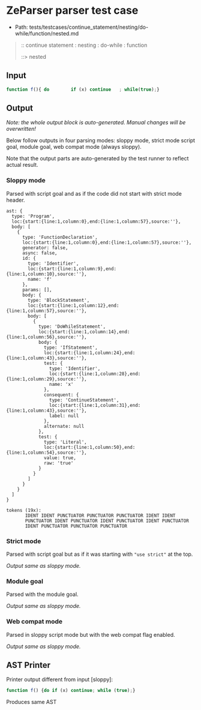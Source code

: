 # ZeParser parser test case

- Path: tests/testcases/continue_statement/nesting/do-while/function/nested.md

> :: continue statement : nesting : do-while : function
>
> ::> nested

## Input

`````js
function f(){ do        if (x) continue   ; while(true);}
`````

## Output

_Note: the whole output block is auto-generated. Manual changes will be overwritten!_

Below follow outputs in four parsing modes: sloppy mode, strict mode script goal, module goal, web compat mode (always sloppy).

Note that the output parts are auto-generated by the test runner to reflect actual result.

### Sloppy mode

Parsed with script goal and as if the code did not start with strict mode header.

`````
ast: {
  type: 'Program',
  loc:{start:{line:1,column:0},end:{line:1,column:57},source:''},
  body: [
    {
      type: 'FunctionDeclaration',
      loc:{start:{line:1,column:0},end:{line:1,column:57},source:''},
      generator: false,
      async: false,
      id: {
        type: 'Identifier',
        loc:{start:{line:1,column:9},end:{line:1,column:10},source:''},
        name: 'f'
      },
      params: [],
      body: {
        type: 'BlockStatement',
        loc:{start:{line:1,column:12},end:{line:1,column:57},source:''},
        body: [
          {
            type: 'DoWhileStatement',
            loc:{start:{line:1,column:14},end:{line:1,column:56},source:''},
            body: {
              type: 'IfStatement',
              loc:{start:{line:1,column:24},end:{line:1,column:43},source:''},
              test: {
                type: 'Identifier',
                loc:{start:{line:1,column:28},end:{line:1,column:29},source:''},
                name: 'x'
              },
              consequent: {
                type: 'ContinueStatement',
                loc:{start:{line:1,column:31},end:{line:1,column:43},source:''},
                label: null
              },
              alternate: null
            },
            test: {
              type: 'Literal',
              loc:{start:{line:1,column:50},end:{line:1,column:54},source:''},
              value: true,
              raw: 'true'
            }
          }
        ]
      }
    }
  ]
}

tokens (19x):
       IDENT IDENT PUNCTUATOR PUNCTUATOR PUNCTUATOR IDENT IDENT
       PUNCTUATOR IDENT PUNCTUATOR IDENT PUNCTUATOR IDENT PUNCTUATOR
       IDENT PUNCTUATOR PUNCTUATOR PUNCTUATOR
`````

### Strict mode

Parsed with script goal but as if it was starting with `"use strict"` at the top.

_Output same as sloppy mode._

### Module goal

Parsed with the module goal.

_Output same as sloppy mode._

### Web compat mode

Parsed in sloppy script mode but with the web compat flag enabled.

_Output same as sloppy mode._

## AST Printer

Printer output different from input [sloppy]:

````js
function f() {do if (x) continue; while (true);}
````

Produces same AST
